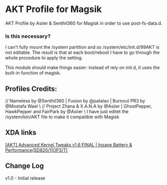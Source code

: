 # AKT Profile for Magsik
AKT Profile by Asiier & Senthil360 for Magisk in order to use post-fs-data.d.

### Is this necessary?
I can't fully mount the /system partition and so /system/etc/init.d/99AKT is not editable.
The result is that at each boot/reboot I have to go through the whole procedure to apply the setting.

This module should make things easier: instead of rely on init.d, it uses the built-in function of magisk.

## Profiles Credits:
// Nameless by @Senthil360 | Fusion by @patalao | Burnout PR3 by @Mostafa Wael \\
// Project Zhana & X.A.N.A by @Asiier | GhostPepper, HawkPepper and FairPark by @Asiier \\
I have just editet the /system/bin/AKT file to make it compatible with Magisk

## XDA links
[[AKT] Advanced Kernel Tweaks v1.6 FINAL | Insane Battery & Performance(SD820/1|OP3/T)](https://forum.xda-developers.com/oneplus-3/how-to/advanced-interactive-governor-tweaks-t3476589)

## Change Log
v1.0
    - Initial release

